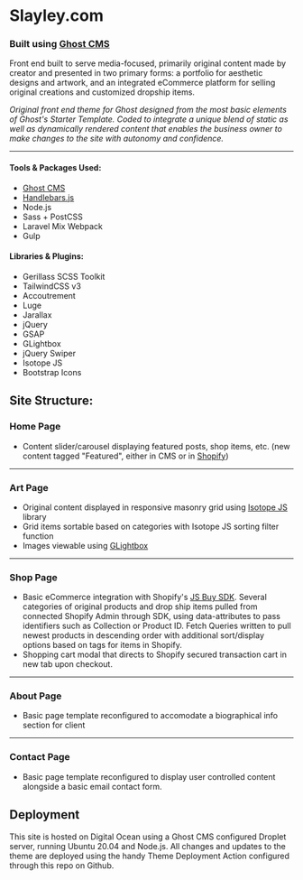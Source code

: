 Slayley.com
======
### Built using [Ghost CMS](https://ghost.org)

Front end built to serve media-focused, primarily original content made by creator and presented in two primary forms: a portfolio for aesthetic designs and artwork, and an integrated eCommerce platform for selling original creations and customized dropship items.

*Original front end theme for Ghost designed from the most basic elements of Ghost's Starter Template. Coded to integrate a unique blend of static as well as dynamically rendered content that enables the business owner to make changes to the site with autonomy and confidence.*

---
#### Tools & Packages Used:
* [Ghost CMS](https://ghost.org)
* [Handlebars.js](https://handlebarsjs.io)
* Node.js
* Sass + PostCSS
* Laravel Mix Webpack
* Gulp

#### Libraries & Plugins:
* Gerillass SCSS Toolkit
* TailwindCSS v3
* Accoutrement
* Luge
* Jarallax
* jQuery
* GSAP
* GLightbox
* jQuery Swiper
* Isotope JS
* Bootstrap Icons

Site Structure:
------
### Home Page
- Content slider/carousel displaying featured posts, shop items, etc. (new content tagged "Featured", either in CMS or in [Shopify](https://shopify.com))
---
### Art Page
- Original content displayed in responsive masonry grid using [Isotope JS](https://isotope.metafizzy.co/) library
- Grid items sortable based on categories with Isotope JS sorting filter function
- Images viewable using [GLightbox](https://github.com/biati-digital/glightbox)
---
### Shop Page
- Basic eCommerce integration with Shopify's [JS Buy SDK](https://github.com/shopify/jsbuysdk). Several categories of original products and drop ship items pulled from connected Shopify Admin through SDK, using data-attributes to pass identifiers such as Collection or Product ID. Fetch Queries written to pull newest products in descending order with additional sort/display options based on tags for items in Shopify.
- Shopping cart modal that directs to Shopify secured transaction cart in new tab upon checkout.
---
### About Page
- Basic page template reconfigured to accomodate a biographical info section for client
---
### Contact Page
- Basic page template reconfigured to display user controlled content alongside a basic email contact form.

## Deployment

This site is hosted on Digital Ocean using a Ghost CMS configured Droplet server, running Ubuntu 20.04 and Node.js.
All changes and updates to the theme are deployed using the handy Theme Deployment Action configured through this repo on Github.

